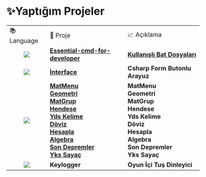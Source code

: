# ✨Yaptığım Projeler   


<div align="left">
  <table>
<tr>
	  <td>📚 Language </td> <td>📌 Proje </td> <td>📈 Açıklama </td>
</tr> 

<tr>
	<td align="center">
	  <img src="https://img.shields.io/badge/Cmd-%23000000.svg?style=for-the-badge&logo=bat&logoColor=white"  />
	</td> 
	<td>
<a href="https://github.com/levham/essential-cmd-for-developer" target="_blank"><strong>Essential-cmd-for-developer</strong></a>
	</td>
	<td>
		<strong><ins>Kullanışlı Bat Dosyaları</ins></strong>
	</td>
</tr>

<tr>
	<td align="center">
	  <img src="https://img.shields.io/badge/c%23-%23239120.svg?style=for-the-badge&logo=c-sharp&logoColor=white"  />
	</td> 
	<td>
<a href="https://github.com/levham/interface" target="_blank"><strong>İnterface</strong></a>
	</td>
	<td>
		<strong>Csharp Form Butonlu Arayuz</strong>
	</td>
</tr>
<tr>
	<td align="center">
	  <img src="https://img.shields.io/badge/javascript-%23323330.svg?style=for-the-badge&logo=javascript&logoColor=%23F7DF1E"  />
	</td> 
	<td>
<a href="https://t.me/mat_mr1aybot" target="_blank"><strong>MatMenu</strong></a><br >
<a href="https://t.me/geo_mr1aybot   " target="_blank"><strong>Geometri</strong></a><br >
<a href="https://t.me/matgrup_mr1aybot " target="_blank"><strong>MatGrup</strong></a><br >
<a href="https://t.me/hendese_mr1aybot " target="_blank"><strong>Hendese</strong></a><br >
<a href="https://t.me/ydskelime_mr1aybot" target="_blank"><strong>Yds Kelime</strong></a><br >
<a href="https://t.me/doviz_mr1aybot " target="_blank"><strong>Döviz</strong></a><br >
<a href="https://t.me/hesapla_mr1aybot" target="_blank"><strong>Hesapla</strong></a><br >
<a href="https://t.me/algebra_mr1aybot" target="_blank"><strong>Algebra</strong></a><br >
<a href="https://t.me/deprem_mr1aybot" target="_blank"><strong>Son Depremler</strong></a><br >
<a href="https://t.me/ykssayac_mr1aybot" target="_blank"><strong>Yks Sayaç</strong></a>
	</td>
	<td>
		<strong>MatMenu</strong><br >
		<strong>Geometri</strong><br >
		<strong>MatGrup</strong><br >
		<strong>Hendese</strong><br >
		<strong>Yds Kelime</strong><br >
		<strong>Döviz</ins/strong><br >
		<strong>Hesapla</strong><br >
		<strong>Algebra</strong><br >
		<strong>Son Depremler</strong><br >
		<strong>Yks Sayaç</strong><br >		
	</td>
</tr>

<tr>
	<td align="center">
	  <img src="https://img.shields.io/badge/c++-%2300599C.svg?style=for-the-badge&logo=c%2B%2B&logoColor=white)"  />
	</td> 
	<td>
	  <strong>Keylogger</strong>
	</td>
	<td>
	  <strong>Oyun İçi Tuş Dinleyici</strong>
	</td>
</tr>

</table>
 


